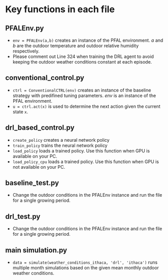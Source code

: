 # Key functions in each file

## PFALEnv.py
- `env = PFALEnv(a,b)` creates an instance of the PFAL environment. *a* and *b* are the outdoor temperature and outdoor relative humidity respectively.
- Please comment out Line 324 when training the DRL agent to avoid keeping the outdoor weather conditions constant at each episode.

## conventional_control.py
- `ctrl = ConventionalCTRL(env)` creates an instance of the baseline strategy with predifined tuning parameters. *env* is an instance of the PFAL environment.
- `u = ctrl.act(x)` is used to determine the next action given the current state `x`.

## drl_based_control.py
- `create_policy` creates a neural network policy
- `train_policy` trains the neural network policy
- `load_policy` loads a trained policy. Use this function when GPU is available on your PC.
- `load_policy_cpu` loads a trained policy. Use this function when GPU is not available on your PC.

## baseline_test.py
- Change the outdoor conditions in the PFALEnv instance and run the file for a single growing period.

## drl_test.py
- Change the outdoor conditions in the PFALEnv instance and run the file for a single growing period.

## main simulation.py
- `data = simulate(weather_conditions_ithaca, 'drl', 'ithaca')` runs multiple month simulations based on the given mean monthly outdoor weather conditions.

